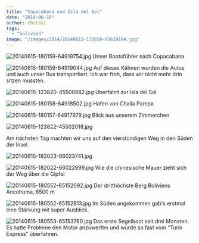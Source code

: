 ```yaml
---
title: "Copacabana und Isla del Sol"
date: "2014-06-10"
author: chrissi
tags: 
  - "bolivien"
image: "/images/2014/20140615-170659-61619194.jpg"
---
```


![20140615-180159-64919754.jpg](/images/2014/20140615-180159-64919754.jpg) Unser Bootsführer nach Copacabana

![20140615-180159-64919044.jpg](/images/2014/20140615-180159-64919044.jpg) Auf dieses Kähnen wurden die Autos und auch unser Bus transportiert. Ich war froh, dass wir nicht mehr drin sitzen mussten.

![20140615-123820-45500882.jpg](/images/2014/20140615-123820-45500882.jpg) Überfahrt zur Isla del Sol

![20140615-180158-64918502.jpg](/images/2014/20140615-180158-64918502.jpg) Hafen von Challa Pampa

![20140615-180157-64917979.jpg](/images/2014/20140615-180157-64917979.jpg) Blick aus unserem Zimmerchen

![20140615-123822-45502018.jpg](/images/2014/20140615-123822-45502018.jpg)

Am nächsten Tag machten wir uns auf den vierstündigen Weg in den Süden der Insel.

![20140615-182023-66023741.jpg](/images/2014/20140615-182023-66023741.jpg)

![20140615-182022-66022999.jpg](/images/2014/20140615-182022-66022999.jpg) Wie die chinesische Mauer zieht sich der Weg über die Gipfel

![20140615-180552-65152092.jpg](/images/2014/20140615-180552-65152092.jpg) Der dritthöchste Berg Boliviens Ancohuma, 6500 m

![20140615-180552-65152813.jpg](/images/2014/20140615-180552-65152813.jpg) Im Süden angekommen gab's erstmal eine Stärkung mit super Ausblick.

![20140615-180553-65153760.jpg](/images/2014/20140615-180553-65153760.jpg) Das erste Segelboot seit drei Monaten. Es hatte Probleme den Motor anzuwerfen und wurde so fast vom "Turin Express" überfahren.
